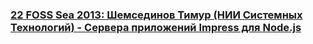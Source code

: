 ### [22 FOSS Sea 2013: Шемсединов Тимур (НИИ Системных Технологий) - Сервера приложений Impress для Node.js](https://www.youtube.com/watch?v=Zr_1YrcXtkE)

